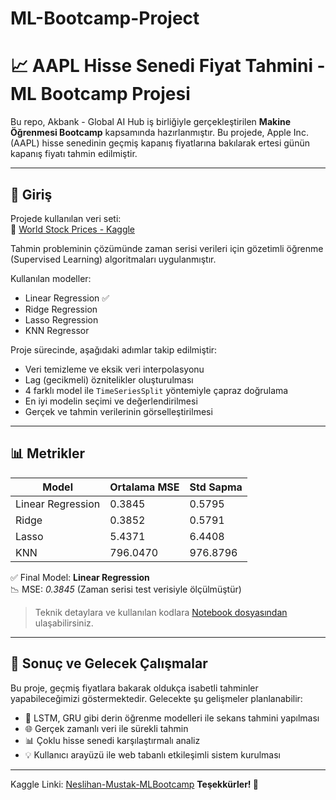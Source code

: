 # ML-Bootcamp-Project

# 📈 AAPL Hisse Senedi Fiyat Tahmini - ML Bootcamp Projesi

Bu repo, Akbank - Global AI Hub iş birliğiyle gerçekleştirilen **Makine Öğrenmesi Bootcamp** kapsamında hazırlanmıştır. Bu projede, Apple Inc. (AAPL) hisse senedinin geçmiş kapanış fiyatlarına bakılarak ertesi günün kapanış fiyatı tahmin edilmiştir.

---

## 📁 Giriş

Projede kullanılan veri seti:  
🔗 [World Stock Prices - Kaggle](https://www.kaggle.com/datasets/nelgiriyewithana/world-stock-prices-daily-updating)

Tahmin probleminin çözümünde zaman serisi verileri için gözetimli öğrenme (Supervised Learning) algoritmaları uygulanmıştır.

Kullanılan modeller:
- Linear Regression ✅
- Ridge Regression
- Lasso Regression
- KNN Regressor

Proje sürecinde, aşağıdaki adımlar takip edilmiştir:
- Veri temizleme ve eksik veri interpolasyonu
- Lag (gecikmeli) öznitelikler oluşturulması
- 4 farklı model ile `TimeSeriesSplit` yöntemiyle çapraz doğrulama
- En iyi modelin seçimi ve değerlendirilmesi
- Gerçek ve tahmin verilerinin görselleştirilmesi

---

## 📊 Metrikler

| Model              | Ortalama MSE | Std Sapma |
|--------------------|--------------|-----------|
| Linear Regression  | 0.3845       | 0.5795    |
| Ridge              | 0.3852       | 0.5791    |
| Lasso              | 5.4371       | 6.4408    |
| KNN                | 796.0470     | 976.8796  |

✅ Final Model: **Linear Regression**  
📉 MSE: *0.3845* (Zaman serisi test verisiyle ölçülmüştür)

> Teknik detaylara ve kullanılan kodlara [Notebook dosyasından](./Neslihan-Mustak-MLBootcamp.ipynb) ulaşabilirsiniz.

---



## 🚀 Sonuç ve Gelecek Çalışmalar

Bu proje, geçmiş fiyatlara bakarak oldukça isabetli tahminler yapabileceğimizi göstermektedir. Gelecekte şu gelişmeler planlanabilir:

- 🔮 LSTM, GRU gibi derin öğrenme modelleri ile sekans tahmini yapılması
- 🌐 Gerçek zamanlı veri ile sürekli tahmin
- 📊 Çoklu hisse senedi karşılaştırmalı analiz
- 💡 Kullanıcı arayüzü ile web tabanlı etkileşimli sistem kurulması

---

Kaggle Linki: [Neslihan-Mustak-MLBootcamp](https://www.kaggle.com/code/neslihanmustak/neslihan-mustak-akbankmlbootcamp)
**Teşekkürler! 🙌**
